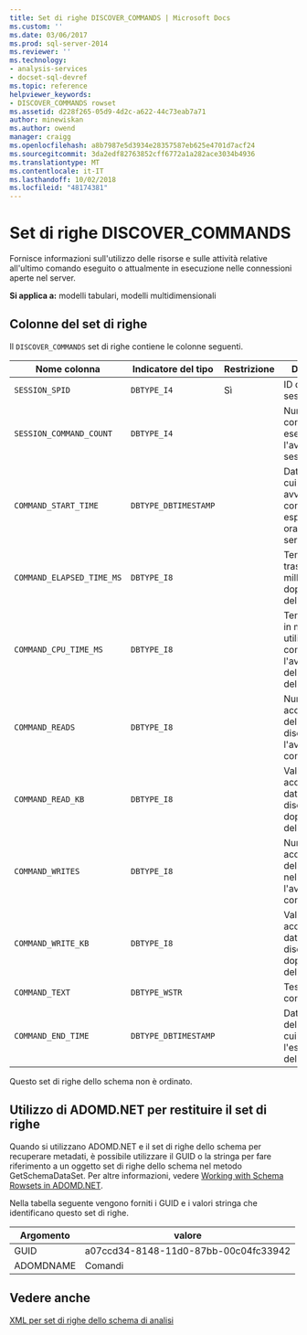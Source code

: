 ```yaml
---
title: Set di righe DISCOVER_COMMANDS | Microsoft Docs
ms.custom: ''
ms.date: 03/06/2017
ms.prod: sql-server-2014
ms.reviewer: ''
ms.technology:
- analysis-services
- docset-sql-devref
ms.topic: reference
helpviewer_keywords:
- DISCOVER_COMMANDS rowset
ms.assetid: d228f265-05d9-4d2c-a622-44c73eab7a71
author: minewiskan
ms.author: owend
manager: craigg
ms.openlocfilehash: a8b7987e5d3934e28357587eb625e4701d7acf24
ms.sourcegitcommit: 3da2edf82763852cff6772a1a282ace3034b4936
ms.translationtype: MT
ms.contentlocale: it-IT
ms.lasthandoff: 10/02/2018
ms.locfileid: "48174381"
---
```

# <a name="discovercommands-rowset"></a>Set di righe DISCOVER_COMMANDS
  Fornisce informazioni sull'utilizzo delle risorse e sulle attività relative all'ultimo comando eseguito o attualmente in esecuzione nelle connessioni aperte nel server.  
  
 **Si applica a:** modelli tabulari, modelli multidimensionali  
  
## <a name="rowset-columns"></a>Colonne del set di righe  
 Il `DISCOVER_COMMANDS` set di righe contiene le colonne seguenti.  
  
|Nome colonna|Indicatore del tipo|Restrizione|Description|  
|-----------------|--------------------|-----------------|-----------------|  
|`SESSION_SPID`|`DBTYPE_I4`|Sì|ID della sessione.|  
|`SESSION_COMMAND_COUNT`|`DBTYPE_I4`||Numero di comandi eseguito dopo l'avvio della sessione.|  
|`COMMAND_START_TIME`|`DBTYPE_DBTIMESTAMP`||Data e ora in cui è stato avviato l'ultimo comando espresse come ora UTC del server.|  
|`COMMAND_ELAPSED_TIME_MS`|`DBTYPE_I8`||Tempo trascorso, in millisecondi, dopo l'avvio del comando.|  
|`COMMAND_CPU_TIME_MS`|`DBTYPE_I8`||Tempo di CPU, in millisecondi, utilizzato dal comando dopo l'avvio dell'esecuzione del comando.|  
|`COMMAND_READS`|`DBTYPE_I8`||Numero accumulato delle letture del disco dopo l'avvio del comando.|  
|`COMMAND_READ_KB`|`DBTYPE_I8`||Valore accumulato dei dati letti dal disco, in KB, dopo l'avvio del comando.|  
|`COMMAND_WRITES`|`DBTYPE_I8`||Numero accumulato delle scritture nel disco dopo l'avvio del comando.|  
|`COMMAND_WRITE_KB`|`DBTYPE_I8`||Valore accumulato dei dati scritti nel disco, in KB, dopo l'avvio del comando.|  
|`COMMAND_TEXT`|`DBTYPE_WSTR`||Testo del comando.|  
|`COMMAND_END_TIME`|`DBTYPE_DBTIMESTAMP`||Data e ora UTC del server in cui è terminata l'esecuzione del comando.|  
  
 Questo set di righe dello schema non è ordinato.  
  
## <a name="using-adomdnet-to-return-the-rowset"></a>Utilizzo di ADOMD.NET per restituire il set di righe  
 Quando si utilizzano ADOMD.NET e il set di righe dello schema per recuperare metadati, è possibile utilizzare il GUID o la stringa per fare riferimento a un oggetto set di righe dello schema nel metodo GetSchemaDataSet. Per altre informazioni, vedere [Working with Schema Rowsets in ADOMD.NET](../../../relational-databases/native-client-ole-db-rowsets/rowsets.md).  
  
 Nella tabella seguente vengono forniti i GUID e i valori stringa che identificano questo set di righe.  
  
|Argomento|valore|  
|--------------|-----------|  
|GUID|a07ccd34-8148-11d0-87bb-00c04fc33942|  
|ADOMDNAME|Comandi|  
  
## <a name="see-also"></a>Vedere anche  
 [XML per set di righe dello schema di analisi](xml-for-analysis-schema-rowsets.md)  
  
  
